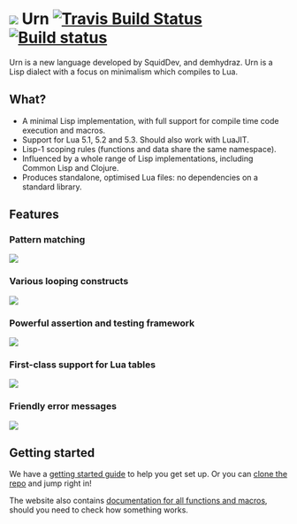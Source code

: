 # ![](https://i.imgur.com/XqKyCMC.png) Urn [![Travis Build Status](https://travis-ci.org/SquidDev/urn.svg?branch=master)](https://travis-ci.org/SquidDev/urn) [![Build status](https://gitlab.com/urn/urn/badges/master/build.svg)](https://gitlab.com/urn/urn/commits/master)

Urn is a new language developed by SquidDev, and demhydraz. Urn is a Lisp dialect with a focus on minimalism which
compiles to Lua.

## What?
 - A minimal Lisp implementation, with full support for compile time code execution and macros.
 - Support for Lua 5.1, 5.2 and 5.3. Should also work with LuaJIT.
 - Lisp-1 scoping rules (functions and data share the same namespace).
 - Influenced by a whole range of Lisp implementations, including Common Lisp and Clojure.
 - Produces standalone, optimised Lua files: no dependencies on a standard library.

## Features
### Pattern matching
![](https://squiddev.github.io/urn/images/example-case.png)

### Various looping constructs
![](https://squiddev.github.io/urn/images/example-loop.png)

### Powerful assertion and testing framework
![](https://squiddev.github.io/urn/images/example-assert.png)

### First-class support for Lua tables
![](https://squiddev.github.io/urn/images/example-struct.png)

### Friendly error messages
![](https://squiddev.github.io/urn/images/example-error.png)

## Getting started
We have a [getting started guide](https://squiddev.github.io/urn/tutorial/01-introduction.md) to help you get set up. Or
you can [clone the repo](https://gitlab.com/urn/urn) and jump right in!

The website also
contains [documentation for all functions and macros](https://squiddev.github.io/urn/docs/lib.prelude.md), should you
need to check how something works.
